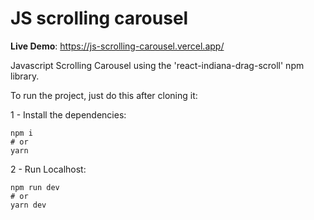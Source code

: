 # JS scrolling carousel

**Live Demo**: https://js-scrolling-carousel.vercel.app/

Javascript Scrolling Carousel using the 'react-indiana-drag-scroll' npm library.

To run the project, just do this after cloning it:

1 - Install the dependencies:

```
npm i
# or
yarn
```

2 - Run Localhost:

```
npm run dev
# or
yarn dev
```

